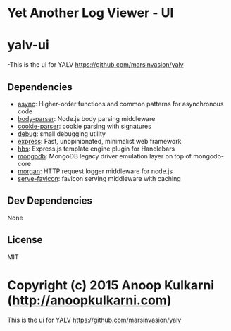 # Yet Another Log Viewer - UI
# yalv-ui

-This is the ui for YALV https://github.com/marsinvasion/yalv






## Dependencies

- [async](https://github.com/git+https:/): Higher-order functions and common patterns for asynchronous code
- [body-parser](https://github.com/git+https:/): Node.js body parsing middleware
- [cookie-parser](https://github.com/git+https:/): cookie parsing with signatures
- [debug](https://github.com/visionmedia/debug): small debugging utility
- [express](https://github.com/git+https:/): Fast, unopinionated, minimalist web framework
- [hbs](https://github.com/donpark/hbs): Express.js template engine plugin for Handlebars
- [mongodb](https://github.com/mongodb/node-mongodb-native): MongoDB legacy driver emulation layer on top of mongodb-core
- [morgan](https://github.com/git+https:/): HTTP request logger middleware for node.js
- [serve-favicon](https://github.com/git+https:/): favicon serving middleware with caching

## Dev Dependencies

None

## License

MIT

Copyright (c) 2015 Anoop Kulkarni (http://anoopkulkarni.com)
=======

This is the ui for YALV https://github.com/marsinvasion/yalv

